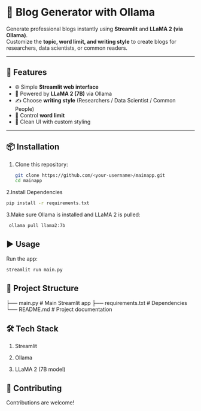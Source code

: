 # 📝 Blog Generator with Ollama  

Generate professional blogs instantly using **Streamlit** and **LLaMA 2 (via Ollama)**.  
Customize the **topic, word limit, and writing style** to create blogs for researchers, data scientists, or common readers.  

---

## 🚀 Features
- 🌐 Simple **Streamlit web interface**  
- 🧠 Powered by **LLaMA 2 (7B)** via Ollama  
- ✍️ Choose **writing style** (Researchers / Data Scientist / Common People)  
- 🔢 Control **word limit**  
- 🎨 Clean UI with custom styling  

---

## 📦 Installation

1. Clone this repository:
   ```bash
   git clone https://github.com/<your-username>/mainapp.git
   cd mainapp

2.Install Dependencies
  ```bash
  pip install -r requirements.txt
  ```

3.Make sure Ollama is installed and LLaMA 2 is pulled:
  ```bash
   ollama pull llama2:7b
  ```

## ▶️ Usage

Run the app:
  ```bash
  streamlit run main.py
  ```

## 📂 Project Structure

├── main.py             # Main Streamlit app
├── requirements.txt    # Dependencies
└── README.md           # Project documentation

## 🛠️ Tech Stack

1. Streamlit

2. Ollama

3. LLaMA 2 (7B model)

## 🤝 Contributing

Contributions are welcome!
